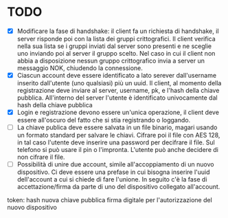 # TODO

- [x] Modificare la fase di handshake: il client fa un richiesta di handshake, il server risponde poi con la lista dei gruppi crittografici. Il client verifica nella sua lista se i gruppi inviati dal server sono presenti e ne sceglie uno inviando poi al server il gruppo scelto. Nel caso in cui il client non abbia a disposizione nessun gruppo crittografico invia a server un messaggio NOK, chiudendo la connessione.
- [x] Ciascun account deve essere identificato a lato serever dall'username inserito dall'utente (uno qualsiasi) più un uuid. Il client, al momento della registrazione deve inviare al server, username, pk, e l'hash della chiave pubblica. All'interno del server l'utente è identificato univocamente dal hash della chiave pubblica
- [x] Login e registrazione devono essere un'unica operazione, il client deve essere all'oscuro del fatto che si stia registrando o loggando.
- [ ] La chiave publica deve essere salvata in un file binario, magari usando un formato standard per salvare le chiavi. Cifrare poi il file con AES 128, in tal caso l'utente deve inserire una password per decifrare il file. Sul telefono si può usare il pin o l'impronta. L'utente può anche decidere di non cifrare il file.
- [ ] Possibilità di unire due account, simile all'accoppiamento di un nuovo dispositivo. Ci deve essere una prefase in cui bisogna inserire l'uuid dell'account a cui si chiede di fare l'unione. In seguito c'è la fase di accettazione/firma da parte di uno del dispositivo collegato all'account.

token: hash nuova chiave pubblica
firma digitale per l'autorizzazione del nuovo dispositivo
